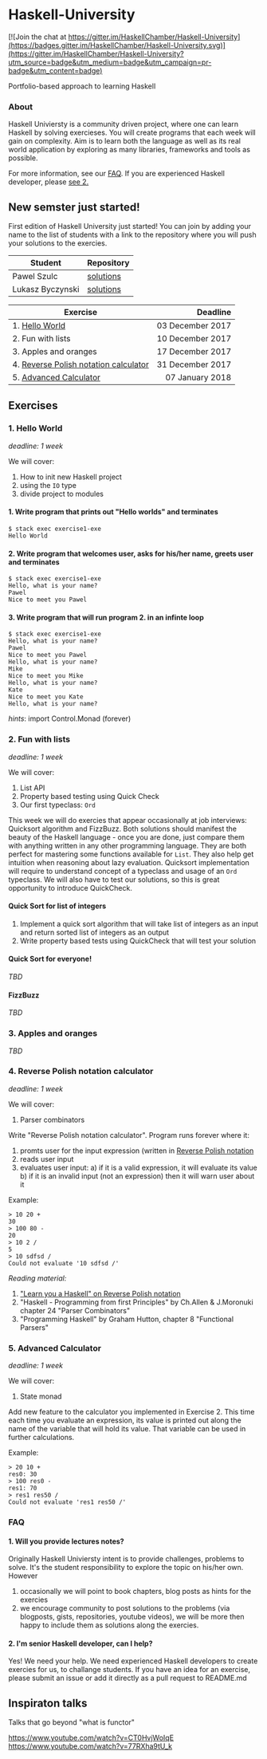 # Haskell-University
[![Join the chat at https://gitter.im/HaskellChamber/Haskell-University](https://badges.gitter.im/HaskellChamber/Haskell-University.svg)](https://gitter.im/HaskellChamber/Haskell-University?utm_source=badge&utm_medium=badge&utm_campaign=pr-badge&utm_content=badge)

Portfolio-based approach to learning Haskell

### About

Haskell Univiersty is a community driven project, where one can learn Haskell by solving exercieses. You will create programs that each week will gain on complexity.  Aim is to learn both the language as well as its real world application by exploring as many libraries, frameworks and tools as possible.

For more information, see our [FAQ](#faq). If you are experienced Haskell developer, please [see 2.](#2-im-senior-haskell-developer-can-i-help)

## New semster just started!

First edition of Haskell University just started! You can join by adding your name to the list of students with a link to the repository where you will push your solutions to the exercies.

| Student         | Repository                                                                  |
| --------------- | --------------------------------------------------------------------------- |
| Pawel Szulc     | [solutions](https://github.com/rabbitonweb/HaskellUniversity-semester1)     |
| Lukasz Byczynski| [solutions](https://github.com/LukaszByczynski/HaskellUniversity-semester1) |


| Exercise                                                                        | Deadline         |
| ------------------------------------------------------------------------------- | ----------------:|
| 1. [Hello World](#1-hello-world)                                                | 03 December 2017 |
| 2. Fun with lists                                                               | 10 December 2017 |
| 3. Apples and oranges                                                           | 17 December 2017 |
| 4. [Reverse Polish notation calculator](#4-reverse-polish-notation-calculator)  | 31 December 2017 |
| 5. [Advanced Calculator](#5-advanced-calculator)                                | 07 January  2018 |

## Exercises 

### 1. Hello World 

*deadline: 1 week*

We will cover:
1. How to init new Haskell project
2. using the `IO` type
3. divide project to modules

#### 1. Write program that prints out "Hello worlds" and terminates

```
$ stack exec exercise1-exe
Hello World
```

#### 2. Write program that welcomes user, asks for his/her name, greets user and terminates

```
$ stack exec exercise1-exe
Hello, what is your name?
Pawel
Nice to meet you Pawel
```

#### 3. Write program that will run program 2. in an infinte loop

```
$ stack exec exercise1-exe
Hello, what is your name?
Pawel
Nice to meet you Pawel
Hello, what is your name?
Mike
Nice to meet you Mike
Hello, what is your name?
Kate
Nice to meet you Kate
Hello, what is your name?
```

*hints*: 
import Control.Monad (forever)

### 2. Fun with lists

*deadline: 1 week*

We will cover:
1. List API
2. Property based testing using Quick Check
3. Our first typeclass: `Ord`

This week we will do exercies that appear occasionally at job interviews: Quicksort algorithm and FizzBuzz. Both solutions should manifest the beauty of the Haskell language - once you are done, just compare them with anything written in any other programming language. 
They are both perfect for mastering some functions available for `List`. They also help get intuition when reasoning about lazy evaluation.
Quicksort implementation will require to understand concept of a typeclass and usage of an `Ord` typeclass.
We will also have to test our solutions, so this is great opportunity to introduce QuickCheck.

#### Quick Sort for list of integers

1. Implement a quick sort algorithm that will take list of integers as an input and return sorted list of integers as an output
2. Write property based tests using QuickCheck that will test your solution

#### Quick Sort for everyone!

*TBD*

#### FizzBuzz

*TBD*

### 3. Apples and oranges

*TBD*

### 4. Reverse Polish notation calculator

*deadline: 1 week*

We will cover:
1. Parser combinators

Write "Reverse Polish notation calculator". Program runs forever where it:
1. promts user for the input expression (written in [Reverse Polish notation](https://en.wikipedia.org/wiki/Reverse_Polish_notation)
2. reads user input
3. evaluates user input:
a) if it is a valid expression, it will evaluate its value
b) if it is an invalid input (not an expression) then it will warn user about it

Example:

```
> 10 20 +
30
> 100 80 -
20
> 10 2 /
5
> 10 sdfsd /
Could not evaluate '10 sdfsd /'
```

*Reading material:*

1. ["Learn you a Haskell" on Reverse Polish notation](http://learnyouahaskell.com/functionally-solving-problems)
2. "Haskell - Programming from first Principles" by Ch.Allen & J.Moronuki chapter 24 "Parser Combinators"
3. "Programming Haskell" by Graham Hutton, chapter 8 "Functional Parsers"

### 5. Advanced Calculator

*deadline: 1 week*

We will cover:
1. State monad

Add new feature to the calculator you implemented in Exercise 2. This time each time you evaluate an expression, its value is printed out along the name of the variable that will hold its value. That variable can be used in further calculations.

Example:

```
> 20 10 +
res0: 30
> 100 res0 -
res1: 70
> res1 res50 /
Could not evaluate 'res1 res50 /'
```


### FAQ

#### 1. Will you provide lectures notes?
Originally Haskell Univiersty intent is to provide challenges, problems to solve. It's the student responsibility to explore the topic on his/her own. However 
1. occasionally we will point to book chapters, blog posts as hints for the exercies
2. we encourage community to post solutions to the problems (via blogposts, gists, repositories, youtube videos), we will be more then happy to include them as solutions along the exercies. 

#### 2. I'm senior Haskell developer, can I help?
Yes! We need your help. We need experienced Haskell developers to create exercies for us, to challange students. If you have an idea for an exercise, please submit an issue or add it directly as a pull request to README.md

## Inspiraton talks

Talks that go beyond "what is functor"

https://www.youtube.com/watch?v=CT0HvjWoIqE
https://www.youtube.com/watch?v=77RXha9tU_k


